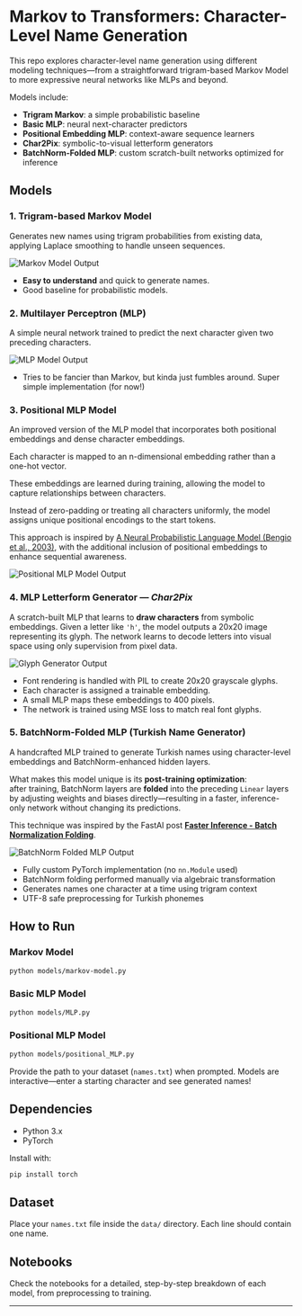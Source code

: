# Markov to Transformers: Character-Level Name Generation

This repo explores character-level name generation using different modeling techniques—from a straightforward trigram-based Markov Model to more expressive neural networks like MLPs and beyond.

Models include:
- **Trigram Markov**: a simple probabilistic baseline
- **Basic MLP**: neural next-character predictors
- **Positional Embedding MLP**: context-aware sequence learners
- **Char2Pix**: symbolic-to-visual letterform generators
- **BatchNorm-Folded MLP**: custom scratch-built networks optimized for inference

## Models

### 1. Trigram-based Markov Model

Generates new names using trigram probabilities from existing data, applying Laplace smoothing to handle unseen sequences.

![Markov Model Output](results/markov_model.png)

- **Easy to understand** and quick to generate names.
- Good baseline for probabilistic models.

### 2. Multilayer Perceptron (MLP)

A simple neural network trained to predict the next character given two preceding characters.

![MLP Model Output](results/mlp_model.png)

- Tries to be fancier than Markov, but kinda just fumbles around. Super simple implementation (for now!)

### 3. Positional MLP Model

An improved version of the MLP model that incorporates both positional embeddings and dense character embeddings.

Each character is mapped to an n-dimensional embedding rather than a one-hot vector.

These embeddings are learned during training, allowing the model to capture relationships between characters.

Instead of zero-padding or treating all characters uniformly, the model assigns unique positional encodings to the start tokens.

This approach is inspired by [A Neural Probabilistic Language Model (Bengio et al., 2003)](https://www.jmlr.org/papers/volume3/bengio03a/bengio03a.pdf), with the additional inclusion of positional embeddings to enhance sequential awareness.

![Positional MLP Model Output](results/positional_mlp.png)

### 4. MLP Letterform Generator — *Char2Pix*
A scratch-built MLP that learns to **draw characters** from symbolic embeddings. Given a letter like `'h'`, the model outputs a 20x20 image representing its glyph. The network learns to decode letters into visual space using only supervision from pixel data.

![Glyph Generator Output](results/glyph_mlp.png)

- Font rendering is handled with PIL to create 20x20 grayscale glyphs.
- Each character is assigned a trainable embedding.
- A small MLP maps these embeddings to 400 pixels.
- The network is trained using MSE loss to match real font glyphs.

### 5. BatchNorm-Folded MLP (Turkish Name Generator)

A handcrafted MLP trained to generate Turkish names using character-level embeddings and BatchNorm-enhanced hidden layers.

What makes this model unique is its **post-training optimization**:  
after training, BatchNorm layers are **folded** into the preceding `Linear` layers by adjusting weights and biases directly—resulting in a faster, inference-only network without changing its predictions.

This technique was inspired by the FastAI post **[Faster Inference - Batch Normalization Folding](https://forums.fast.ai/t/faster-inference-batch-normalization-folding/69161)**.

![BatchNorm Folded MLP Output](results/batchnorm_turkish_mlp.png)

- Fully custom PyTorch implementation (no `nn.Module` used)
- BatchNorm folding performed manually via algebraic transformation
- Generates names one character at a time using trigram context
- UTF-8 safe preprocessing for Turkish phonemes


## How to Run

### Markov Model
```bash
python models/markov-model.py
```

### Basic MLP Model
```bash
python models/MLP.py
```

### Positional MLP Model
```bash
python models/positional_MLP.py
```

Provide the path to your dataset (`names.txt`) when prompted. Models are interactive—enter a starting character and see generated names!

## Dependencies
- Python 3.x
- PyTorch

Install with:

```bash
pip install torch
```

## Dataset

Place your `names.txt` file inside the `data/` directory. Each line should contain one name.

## Notebooks
Check the notebooks for a detailed, step-by-step breakdown of each model, from preprocessing to training.

---
